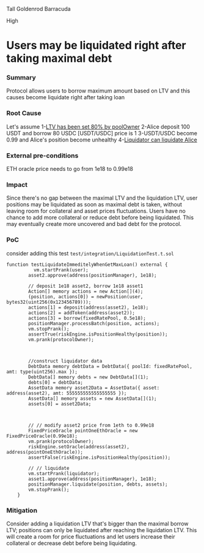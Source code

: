 Tall Goldenrod Barracuda

High

# Users may be liquidated right after taking maximal debt

### Summary

Protocol allows users to borrow maximum amount based on LTV and this causes become liquidate right after taking loan

### Root Cause
Let's assume 
1-[LTV has been set 80% by poolOwner](https://github.com/sherlock-audit/2024-08-sentiment-v2/blob/main/protocol-v2/src/RiskEngine.sol#L190)
2-Alice deposit 100 USDT and borrow 80 USDC [USDT/USDC] price is 1
3-USDT/USDC become 0.99 and Alice's position become unhealthy 
4-[Liquidator can liquidate Alice](https://github.com/sherlock-audit/2024-08-sentiment-v2/blob/main/protocol-v2/src/RiskModule.sol#L272)

### External pre-conditions

ETH oracle price needs to go from 1e18 to 0.99e18 

### Impact

Since there's no gap between the maximal LTV and the liquidation LTV, user positions may be liquidated as soon as maximal debt is taken, without leaving room for collateral and asset prices fluctuations. Users have no chance to add more collateral or reduce debt before being liquidated. This may eventually create more uncovered and bad debt for the protocol.

### PoC

consider adding this test `test/integration/LiquidationTest.t.sol`
```solidity
function testLiquidateImmeditelyWhenGetMaxLoan() external {
          vm.startPrank(user);
        asset2.approve(address(positionManager), 1e18);

        // deposit 1e18 asset2, borrow 1e18 asset1
        Action[] memory actions = new Action[](4);
        (position, actions[0]) = newPosition(user, bytes32(uint256(0x123456789)));
        actions[1] = deposit(address(asset2), 1e18);
        actions[2] = addToken(address(asset2));
        actions[3] = borrow(fixedRatePool, 0.5e18);
        positionManager.processBatch(position, actions);
        vm.stopPrank();
        assertTrue(riskEngine.isPositionHealthy(position));
        vm.prank(protocolOwner);



        //construct liquidator data
        DebtData memory debtData = DebtData({ poolId: fixedRatePool, amt: type(uint256).max });
        DebtData[] memory debts = new DebtData[](1);
        debts[0] = debtData;
        AssetData memory asset2Data = AssetData({ asset: address(asset2), amt: 555555555555555555 });
        AssetData[] memory assets = new AssetData[](1);
        assets[0] = asset2Data;



        // // modify asset2 price from 1eth to 0.99e18
        FixedPriceOracle pointOneEthOracle = new FixedPriceOracle(0.99e18);
        vm.prank(protocolOwner);
        riskEngine.setOracle(address(asset2), address(pointOneEthOracle));
        assertFalse(riskEngine.isPositionHealthy(position));

        // // liquidate
        vm.startPrank(liquidator);
        asset1.approve(address(positionManager), 1e18);
        positionManager.liquidate(position, debts, assets);
        vm.stopPrank();
    }
```

### Mitigation

Consider adding a liquidation LTV that's bigger than the maximal borrow LTV; positions can only be liquidated after reaching the liquidation LTV. This will create a room for price fluctuations and let users increase their collateral or decrease debt before being liquidating.